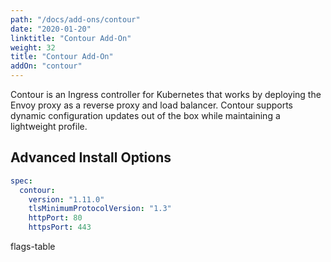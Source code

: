 ```yaml
---
path: "/docs/add-ons/contour"
date: "2020-01-20"
linktitle: "Contour Add-On"
weight: 32
title: "Contour Add-On"
addOn: "contour"
---
```


Contour is an Ingress controller for Kubernetes that works by deploying the Envoy proxy as a reverse proxy and load balancer. Contour supports dynamic configuration updates out of the box while maintaining a lightweight profile.

## Advanced Install Options

```yaml
spec:
  contour:
    version: "1.11.0"
    tlsMinimumProtocolVersion: "1.3"
    httpPort: 80
    httpsPort: 443
```

flags-table
